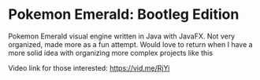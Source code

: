 # Pokemon Emerald: Bootleg Edition
Pokemon Emerald visual engine written in Java with JavaFX. Not very organized, made more as a fun attempt. Would love to return when I have a more solid idea with organizing more complex projects like this

Video link for those interested: https://vid.me/RjYi
